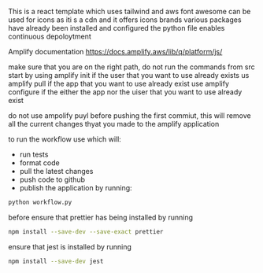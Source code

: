 
This is a react template which uses tailwind and aws
font awesome can be used for icons as iti s a cdn and it offers icons brands
various packages have already been installed and configured
the python file enables continuous depoloytment

Amplify documentation https://docs.amplify.aws/lib/q/platform/js/


make sure that you are on the right path, do not run the commands from src
start by using amplify init if the user that you want to use already exists
us amplify pull if the app that you want to use already exist
use amplify configure if the either the app nor the uiser that you want to use already exist 

do not use ampolify puyl before pushing the first commiut, this will remove all the current changes thyat you made 
to the amplify application

to run the workflow use which will:
- run tests
- format code
- pull the latest changes
- push code to github
- publish the application
by running:
```bash
python workflow.py 
```

before ensure that prettier has being installed by running
```bash
npm install --save-dev --save-exact prettier
```
ensure that jest is installed by running
```bash
npm install --save-dev jest
```